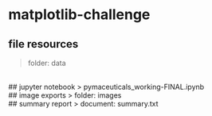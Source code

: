# matplotlib-challenge

## file resources
> folder: data
<br>
## jupyter notebook
> pymaceuticals_working-FINAL.ipynb
<br>
## image exports
> folder: images
<br>
## summary report
> document: summary.txt
